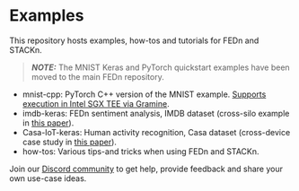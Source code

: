 # Examples

This repository hosts examples, how-tos and tutorials for FEDn and STACKn.

> **_NOTE:_**  The MNIST Keras and PyTorch quickstart examples have been moved to the main FEDn repository.


 - mnist-cpp: PyTorch C++ version of the MNIST example. [Supports execution in Intel SGX TEE via Gramine](https://medium.com/scaleout/model-serving-in-trusted-execution-environments-improve-integrity-and-confidentiality-of-machine-f17f26a65646). 
 - imdb-keras: FEDn sentiment analysis, IMDB dataset (cross-silo example in [this paper](https://arxiv.org/abs/2103.00148)). 
 - Casa-IoT-keras: Human activity recognition, Casa dataset (cross-device case study in [this paper](https://arxiv.org/abs/2103.00148)).  
 - how-tos: Various tips-and tricks when using FEDn and STACKn. 

Join our [Discord community](https://discord.gg/CCRgjpMsVA) to get help, provide feedback and share your own use-case ideas.  
